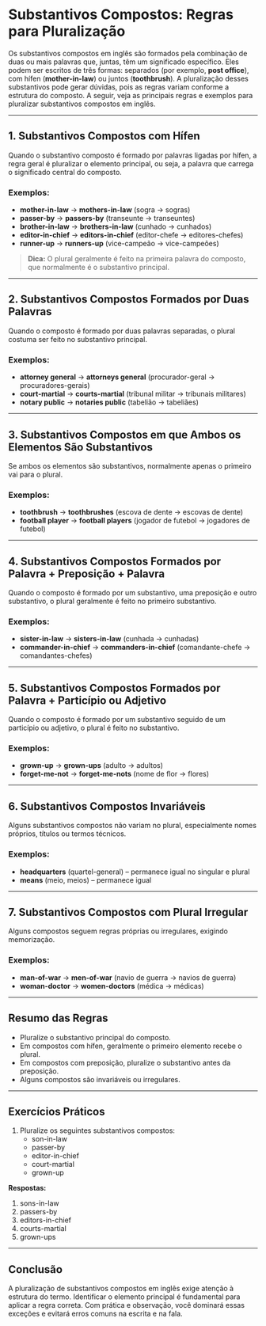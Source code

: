 # Substantivos Compostos: Regras para Pluralização

Os substantivos compostos em inglês são formados pela combinação de duas ou mais palavras que, juntas, têm um significado específico. Eles podem ser escritos de três formas: separados (por exemplo, **post office**), com hífen (**mother-in-law**) ou juntos (**toothbrush**). A pluralização desses substantivos pode gerar dúvidas, pois as regras variam conforme a estrutura do composto. A seguir, veja as principais regras e exemplos para pluralizar substantivos compostos em inglês.

---

## 1. Substantivos Compostos com Hífen

Quando o substantivo composto é formado por palavras ligadas por hífen, a regra geral é pluralizar o elemento principal, ou seja, a palavra que carrega o significado central do composto.

### Exemplos:

- **mother-in-law** → **mothers-in-law** (sogra → sogras)
- **passer-by** → **passers-by** (transeunte → transeuntes)
- **brother-in-law** → **brothers-in-law** (cunhado → cunhados)
- **editor-in-chief** → **editors-in-chief** (editor-chefe → editores-chefes)
- **runner-up** → **runners-up** (vice-campeão → vice-campeões)

> **Dica:** O plural geralmente é feito na primeira palavra do composto, que normalmente é o substantivo principal.

---

## 2. Substantivos Compostos Formados por Duas Palavras

Quando o composto é formado por duas palavras separadas, o plural costuma ser feito no substantivo principal.

### Exemplos:

- **attorney general** → **attorneys general** (procurador-geral → procuradores-gerais)
- **court-martial** → **courts-martial** (tribunal militar → tribunais militares)
- **notary public** → **notaries public** (tabelião → tabeliães)

---

## 3. Substantivos Compostos em que Ambos os Elementos São Substantivos

Se ambos os elementos são substantivos, normalmente apenas o primeiro vai para o plural.

### Exemplos:

- **toothbrush** → **toothbrushes** (escova de dente → escovas de dente)
- **football player** → **football players** (jogador de futebol → jogadores de futebol)

---

## 4. Substantivos Compostos Formados por Palavra + Preposição + Palavra

Quando o composto é formado por um substantivo, uma preposição e outro substantivo, o plural geralmente é feito no primeiro substantivo.

### Exemplos:

- **sister-in-law** → **sisters-in-law** (cunhada → cunhadas)
- **commander-in-chief** → **commanders-in-chief** (comandante-chefe → comandantes-chefes)

---

## 5. Substantivos Compostos Formados por Palavra + Particípio ou Adjetivo

Quando o composto é formado por um substantivo seguido de um particípio ou adjetivo, o plural é feito no substantivo.

### Exemplos:

- **grown-up** → **grown-ups** (adulto → adultos)
- **forget-me-not** → **forget-me-nots** (nome de flor → flores)

---

## 6. Substantivos Compostos Invariáveis

Alguns substantivos compostos não variam no plural, especialmente nomes próprios, títulos ou termos técnicos.

### Exemplos:

- **headquarters** (quartel-general) – permanece igual no singular e plural
- **means** (meio, meios) – permanece igual

---

## 7. Substantivos Compostos com Plural Irregular

Alguns compostos seguem regras próprias ou irregulares, exigindo memorização.

### Exemplos:

- **man-of-war** → **men-of-war** (navio de guerra → navios de guerra)
- **woman-doctor** → **women-doctors** (médica → médicas)

---

## Resumo das Regras

- Pluralize o substantivo principal do composto.
- Em compostos com hífen, geralmente o primeiro elemento recebe o plural.
- Em compostos com preposição, pluralize o substantivo antes da preposição.
- Alguns compostos são invariáveis ou irregulares.

---

## Exercícios Práticos

1. Pluralize os seguintes substantivos compostos:
   - son-in-law
   - passer-by
   - editor-in-chief
   - court-martial
   - grown-up

**Respostas:**
1. sons-in-law
2. passers-by
3. editors-in-chief
4. courts-martial
5. grown-ups

---

## Conclusão

A pluralização de substantivos compostos em inglês exige atenção à estrutura do termo. Identificar o elemento principal é fundamental para aplicar a regra correta. Com prática e observação, você dominará essas exceções e evitará erros comuns na escrita e na fala.
